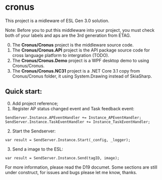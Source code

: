 # cronus
This project is a midleware of ESL Gen 3.0 solution.

Note: Before you to put this middleware into your project, you must check both of your labels and aps are the 3rd generation from ETAG.

0. The **Cronus/Cronus** project is the middleware source code.
1. The **Cronus/Cronus.API** project is the API package source code for cross language platform to intergration (TODO).
2. The **Cronus/Cronus.Demo** project is a WPF desktop demo to using Cronus/Cronus.
3. The **Cronus/Cronus.NC31** project is a .NET Core 3.1 copy from Cronus/Cronus folder, it using System.Drawing instead of SkiaSharp.

## Quick start:
0. Add project reference;
1. Register AP status changed event and Task feedback event:
```
SendServer.Instance.APEventHandler += Instance_APEventHandler;
SendServer.Instance.TaskEventHandler += Instance_TaskEventHandler;
```
2. Start the Sendserver:
```
var result = SendServer.Instance.Start(_config, _logger);
```
3. Send a image to the ESL:
```
var result = SendServer.Instance.Send(tagID, image);
```

For more information, please read the D19 documet.
Some sections are still under construct, for issues and bugs please let me know, thanks.

